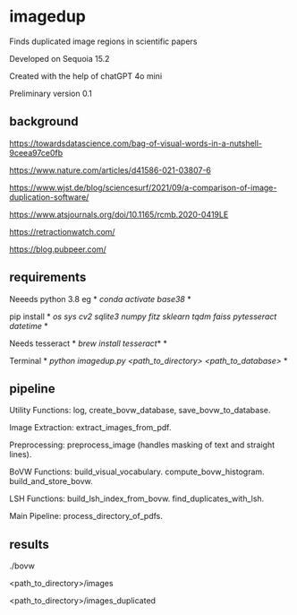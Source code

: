 # imagedup
Finds duplicated image regions in scientific papers

Developed on Sequoia 15.2

Created with the help of chatGPT 4o mini

Preliminary version 0.1

## background
https://towardsdatascience.com/bag-of-visual-words-in-a-nutshell-9ceea97ce0fb

https://www.nature.com/articles/d41586-021-03807-6

https://www.wjst.de/blog/sciencesurf/2021/09/a-comparison-of-image-duplication-software/

https://www.atsjournals.org/doi/10.1165/rcmb.2020-0419LE

https://retractionwatch.com/

https://blog.pubpeer.com/


## requirements
Neeeds python 3.8 eg * *conda activate base38* *

pip install * *os sys cv2 sqlite3 numpy fitz sklearn tqdm faiss pytesseract datetime* *

Needs tesseract * *brew install tesseract** *

Terminal * *python imagedup.py <path_to_directory> <path_to_database>* *

## pipeline
Utility Functions:
log, create_bovw_database, save_bovw_to_database.

Image Extraction:
extract_images_from_pdf.

Preprocessing:
preprocess_image (handles masking of text and straight lines).

BoVW Functions:
build_visual_vocabulary.
compute_bovw_histogram.
build_and_store_bovw.

LSH Functions:
build_lsh_index_from_bovw.
find_duplicates_with_lsh.

Main Pipeline:
process_directory_of_pdfs.

## results
./bovw

<path_to_directory>/images

<path_to_directory>/images_duplicated
